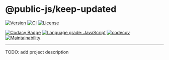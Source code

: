 # @public-js/keep-updated

[![Version](https://img.shields.io/npm/v/@public-js/keep-updated?style=flat)](https://www.npmjs.com/package/@public-js/keep-updated)
[![CI](https://github.com/public-js/keep-updated/actions/workflows/build.yml/badge.svg?branch=main)](https://github.com/public-js/keep-updated/actions/workflows/build.yml)
[![License](https://img.shields.io/npm/l/@public-js/keep-updated?style=flat)](https://www.npmjs.com/package/@public-js/keep-updated)

[![Codacy Badge](https://app.codacy.com/project/badge/Grade/fd9ab5088d3442af87a0f335688094fe)](https://www.codacy.com/gh/public-js/keep-updated/dashboard)
[![Language grade: JavaScript](https://img.shields.io/lgtm/grade/javascript/g/public-js/keep-updated.svg?logo=lgtm&logoWidth=18)](https://lgtm.com/projects/g/public-js/keep-updated/context:javascript)
[![codecov](https://codecov.io/gh/public-js/keep-updated/branch/main/graph/badge.svg?token=BbVsomZtwx)](https://codecov.io/gh/public-js/keep-updated)
[![Maintainability](https://api.codeclimate.com/v1/badges/5d950db51954705b1ca3/maintainability)](https://codeclimate.com/github/public-js/keep-updated/maintainability)

---

TODO: add project description

